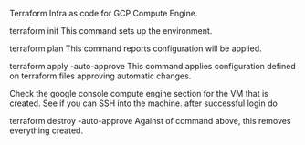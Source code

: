 Terraform Infra as code for GCP Compute Engine.

terraform init This command sets up the environment.

terraform plan This command reports configuration will be applied.

terraform apply -auto-approve This command applies configuration defined on terraform files approving automatic changes.

Check the google console compute engine section for the VM that is created. See if you can SSH into the machine. after successful login do

terraform destroy -auto-approve Against of command above, this removes everything created.